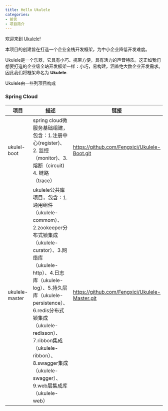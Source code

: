 ```yaml
---
title: Hello Ukulele
categories:
- 前言
- 项目简介
---
```

欢迎来到 [Ukulele](https://fengxici.github.io/)! 

本项目的创建旨在打造一个企业全栈开发框架，为中小企业降低开发难度。

Ukulele是一个乐器，它具有小巧、携带方便，具有活力的声音特质。这正如我们想要打造的企业级全站开发框架一样：小巧，易构建，涵盖绝大数企业开发需求。因此我们将框架命名为 **Ukulele**.

Ukulele由一些列项目构成
### Spring Cloud
|  项目         | 描述          |链接           |
| ------------- | ------------- | ------------ |
|  ukulel-boot | spring cloud微服务基础组建，包含：1.注册中心(register)、2. 监控（monitor)、3. 熔断（circuit) 4. 链路（trace）  | https://github.com/Fengxici/Ukulele-Boot.git |
| ukulele-master  | ukulele公共库项目，包含：1.通用组件（ukulele-commom）、2.zookeeper分布式锁集成（ukulele-curator）、3.网络库（ukulele-http）、4.日志库（ukulele-log）、5.持久层库（ukulele-persistence）、6.redis分布式锁集成（ukulele-redisson）、7.ribbon集成（ukulele-ribbon）、8.swagger集成（ukulele-swagger）、9.web层集成库（ukulele-web）  | https://github.com/Fengxici/Ukulele-Master.git          |

